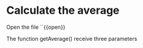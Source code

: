 # Calculate the average 

Open the file ``{{open}}

The function getAverage() receive three parameters